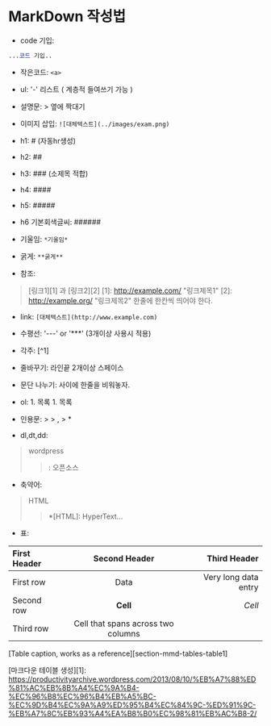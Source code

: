 # MarkDown 작성법

- code 기입:

```css
...코드 기입..
```

- 작은코드: `<a>`
- ul: '-' 리스트 ( 계층적 들여쓰기 가능 )
- 설명문: > 옆에 짝대기
- 이미지 삽입: `![대체텍스트](../images/exam.png)`
- h1: # (자동hr생성)
- h2: ## 
- h3: ### (소제목 적합)
- h4: #### 
- h5: #####
- h6 기본회색글씨: ######

- 기울임: `*기울임*`
- 굵게: `**굵게**`
- 참조:
> [링크1][1] 과 [링크2][2]
> [1]: http://example.com/ "링크제목1"
> [2]: http://example.org/ "링크제목2"
> 한줄에 한칸씩 띄어야 한다.

- link: `[대체텍스트](http://www.example.com)`
- 수평선: '---' or '***' (3개이상 사용시 적용)
- 각주: [^1]
- 줄바꾸기: 라인끝 2개이상 스페이스 
- 문단 나누기: 사이에 한줄을 비워놓자.
- ol: 1. 목록 1. 목록 
- 인용문: > > , > *

- dl,dt,dd:
> wordpress
>> : 오픈소스

- 축약어:
> HTML
>> *[HTML]: HyperText...

-  표:

| First Header  | Second Header | Third Header         |
| :------------ | :-----------: | -------------------: |
| First row     | Data          | Very long data entry |
| Second row    | **Cell**      | *Cell*               |
| Third row     | Cell that spans across two columns  ||
[Table caption, works as a reference][section-mmd-tables-table1]

[마크다운 테이블 생성][1]: https://productivityarchive.wordpress.com/2013/08/10/%EB%A7%88%ED%81%AC%EB%8B%A4%EC%9A%B4-%EC%96%B8%EC%96%B4%EB%A5%BC-%EC%9D%B4%EC%9A%A9%ED%95%B4%EC%84%9C-%ED%91%9C-%EB%A7%8C%EB%93%A4%EA%B8%B0%EC%98%81%EB%AC%B8-2/ 

